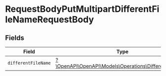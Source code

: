 # RequestBodyPutMultipartDifferentFileNameRequestBody


## Fields

| Field                                                                                                 | Type                                                                                                  | Required                                                                                              | Description                                                                                           |
| ----------------------------------------------------------------------------------------------------- | ----------------------------------------------------------------------------------------------------- | ----------------------------------------------------------------------------------------------------- | ----------------------------------------------------------------------------------------------------- |
| `differentFileName`                                                                                   | [?\OpenAPI\OpenAPI\Models\Operations\DifferentFileName](../../Models/Operations/DifferentFileName.md) | :heavy_minus_sign:                                                                                    | N/A                                                                                                   |